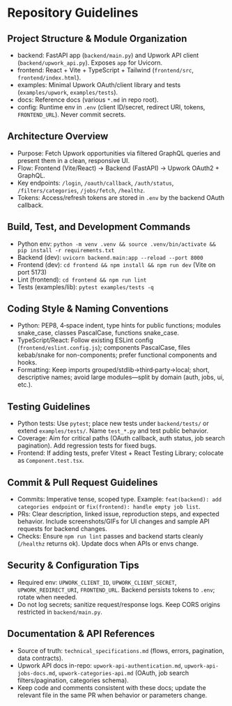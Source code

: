 # Repository Guidelines

## Project Structure & Module Organization
- backend: FastAPI app (`backend/main.py`) and Upwork API client (`backend/upwork_api.py`). Exposes `app` for Uvicorn.
- frontend: React + Vite + TypeScript + Tailwind (`frontend/src`, `frontend/index.html`).
- examples: Minimal Upwork OAuth/client library and tests (`examples/upwork`, `examples/tests`).
- docs: Reference docs (various `*.md` in repo root).
- config: Runtime env in `.env` (client ID/secret, redirect URI, tokens, `FRONTEND_URL`). Never commit secrets.

## Architecture Overview
- Purpose: Fetch Upwork opportunities via filtered GraphQL queries and present them in a clean, responsive UI.
- Flow: Frontend (Vite/React) → Backend (FastAPI) → Upwork OAuth2 + GraphQL.
- Key endpoints: `/login`, `/oauth/callback`, `/auth/status`, `/filters/categories`, `/jobs/fetch`, `/healthz`.
- Tokens: Access/refresh tokens are stored in `.env` by the backend OAuth callback.

## Build, Test, and Development Commands
- Python env: `python -m venv .venv && source .venv/bin/activate && pip install -r requirements.txt`
- Backend (dev): `uvicorn backend.main:app --reload --port 8000`
- Frontend (dev): `cd frontend && npm install && npm run dev` (Vite on port 5173)
- Lint (frontend): `cd frontend && npm run lint`
- Tests (examples/lib): `pytest examples/tests -q`

## Coding Style & Naming Conventions
- Python: PEP8, 4‑space indent, type hints for public functions; modules snake_case, classes PascalCase, functions snake_case.
- TypeScript/React: Follow existing ESLint config (`frontend/eslint.config.js`); components PascalCase, files kebab/snake for non-components; prefer functional components and hooks.
- Formatting: Keep imports grouped/stdlib→third‑party→local; short, descriptive names; avoid large modules—split by domain (auth, jobs, ui, etc.).

## Testing Guidelines
- Python tests: Use `pytest`; place new tests under `backend/tests/` or extend `examples/tests/`. Name `test_*.py` and test public behavior.
- Coverage: Aim for critical paths (OAuth callback, auth status, job search pagination). Add regression tests for fixed bugs.
- Frontend: If adding tests, prefer Vitest + React Testing Library; colocate as `Component.test.tsx`.

## Commit & Pull Request Guidelines
- Commits: Imperative tense, scoped type. Example: `feat(backend): add categories endpoint` or `fix(frontend): handle empty job list`.
- PRs: Clear description, linked issue, reproduction steps, and expected behavior. Include screenshots/GIFs for UI changes and sample API requests for backend changes.
- Checks: Ensure `npm run lint` passes and backend starts cleanly (`/healthz` returns ok). Update docs when APIs or envs change.

## Security & Configuration Tips
- Required env: `UPWORK_CLIENT_ID`, `UPWORK_CLIENT_SECRET`, `UPWORK_REDIRECT_URI`, `FRONTEND_URL`. Backend persists tokens to `.env`; rotate when needed.
- Do not log secrets; sanitize request/response logs. Keep CORS origins restricted in `backend/main.py`.

## Documentation & API References
- Source of truth: `technical_specifications.md` (flows, errors, pagination, data contracts).
- Upwork API docs in-repo: `upwork-api-authentication.md`, `upwork-api-jobs-docs.md`, `upwork-categories-api.md` (OAuth, job search filters/pagination, categories schema).
- Keep code and comments consistent with these docs; update the relevant file in the same PR when behavior or parameters change.
